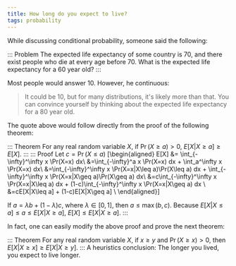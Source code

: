 ```yaml
---
title: How long do you expect to live?
tags: probability
---
```


While discussing conditional probability, someone said the following: 

::: Problem
The expected life expectancy of some country is 70, and there exist people who die at every age before 70. What is the expected life expectancy for a 60 year old?
:::

Most people would answer 10. However, he continuous:

> It could be 10, but for many distributions, it's likely more than that. You can convince yourself by thinking about the expected life expectancy for a 80 year old.

The quote above would follow directly from the proof of the following theorem:

::: Theorem
For any real random variable $X$, if $\Pr(X\geq a)>0$, $E[X|X\geq a] \geq E[X]$.
:::
::: Proof
Let $c = \Pr(X\leq a)$ 
\[\begin{aligned}
E[X] &= \int_{-\infty}^\infty x \Pr(X=x) dx\\
 &=\int_{-\infty}^a x \Pr(X=x) dx + \int_a^\infty x \Pr(X=x) dx\\
 &=\int_{-\infty}^\infty x \Pr(X=x|X\leq a)\Pr(X\leq a) dx + \int_{-\infty}^\infty x \Pr(X=x|X\geq a)\Pr(X\geq a) dx\\
 &=c\int_{-\infty}^\infty x \Pr(X=x|X\leq a) dx + (1-c)\int_{-\infty}^\infty x \Pr(X=x|X\geq a) dx \\
 &=cE[X|X\leq a] + (1-c)E[X|X\geq a] \\
\end{aligned}\]

If $a = \lambda b + (1-\lambda) c$, where $\lambda \in [0,1]$, then $a \leq \max(b,c)$. Because $E[X|X\leq a]\leq a \leq E[X|X\geq a]$, $E[X] \leq E[X|X\geq a]$. 
:::

In fact, one can easily modify the above proof and prove the next theorem:

::: Theorem
For any real random variable $X$, if $x\geq y$ and $\Pr(X\geq x)>0$, then $E[X|X\geq x] \geq E[X|X\geq y]$. 
:::
A heuristics conclusion: The longer you lived, you expect to live longer.